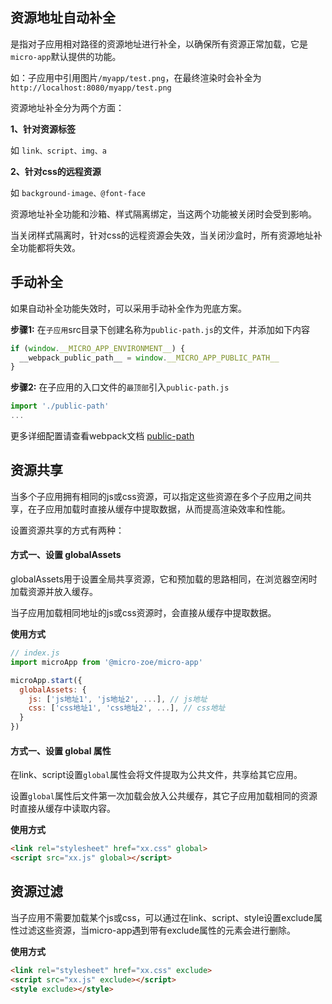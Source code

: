 ## 资源地址自动补全

是指对子应用相对路径的资源地址进行补全，以确保所有资源正常加载，它是`micro-app`默认提供的功能。

如：子应用中引用图片`/myapp/test.png`，在最终渲染时会补全为`http://localhost:8080/myapp/test.png`

资源地址补全分为两个方面：

**1、针对资源标签**

如 `link、script、img、a`

**2、针对css的远程资源**

如 `background-image、@font-face`

资源地址补全功能和沙箱、样式隔离绑定，当这两个功能被关闭时会受到影响。

当关闭样式隔离时，针对css的远程资源会失效，当关闭沙盒时，所有资源地址补全功能都将失效。


## 手动补全
如果自动补全功能失效时，可以采用手动补全作为兜底方案。

**步骤1:** 在`子应用`src目录下创建名称为`public-path.js`的文件，并添加如下内容
```js
if (window.__MICRO_APP_ENVIRONMENT__) {
  __webpack_public_path__ = window.__MICRO_APP_PUBLIC_PATH__
}
```

**步骤2:** 在子应用的入口文件的`最顶部`引入`public-path.js`
```js
import './public-path'
...
```

更多详细配置请查看webpack文档 [public-path](https://webpack.docschina.org/guides/public-path/#on-the-fly)

## 资源共享
当多个子应用拥有相同的js或css资源，可以指定这些资源在多个子应用之间共享，在子应用加载时直接从缓存中提取数据，从而提高渲染效率和性能。

设置资源共享的方式有两种：
#### 方式一、设置 globalAssets
globalAssets用于设置全局共享资源，它和预加载的思路相同，在浏览器空闲时加载资源并放入缓存。

当子应用加载相同地址的js或css资源时，会直接从缓存中提取数据。

**使用方式**
```js
// index.js
import microApp from '@micro-zoe/micro-app'

microApp.start({
  globalAssets: {
    js: ['js地址1', 'js地址2', ...], // js地址
    css: ['css地址1', 'css地址2', ...], // css地址
  }
})
```

#### 方式一、设置 global 属性
在link、script设置`global`属性会将文件提取为公共文件，共享给其它应用。

设置`global`属性后文件第一次加载会放入公共缓存，其它子应用加载相同的资源时直接从缓存中读取内容。

**使用方式**
```html
<link rel="stylesheet" href="xx.css" global>
<script src="xx.js" global></script>
```

## 资源过滤
当子应用不需要加载某个js或css，可以通过在link、script、style设置exclude属性过滤这些资源，当micro-app遇到带有exclude属性的元素会进行删除。

**使用方式**
```html
<link rel="stylesheet" href="xx.css" exclude>
<script src="xx.js" exclude></script>
<style exclude></style>
```
